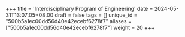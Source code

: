 +++
title = 'Interdisciplinary Program of Engineering'
date = 2024-05-31T13:07:05+08:00
draft = false
tags = []
unique_id = "500b5a1ec00dd56d40e42ecebf6278f7"
aliases = ["500b5a1ec00dd56d40e42ecebf6278f7"]
weight = 20
+++
